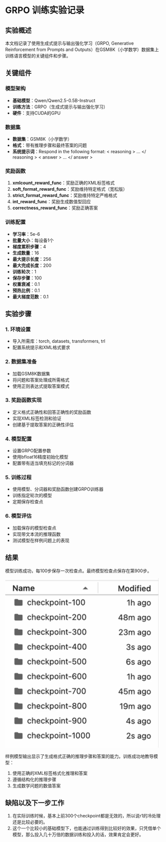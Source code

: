 # GRPO 训练实验记录

## 实验概述

本文档记录了使用生成式提示与输出强化学习（GRPO, Generative Reinforcement from Prompts and Outputs）在GSM8K（小学数学）数据集上训练语言模型的关键组件和步骤。

## 关键组件

### 模型架构
- **基础模型**：Qwen/Qwen2.5-0.5B-Instruct
- **训练方法**：GRPO（生成式提示与输出强化学习）
- **硬件**：支持CUDA的GPU

### 数据集
- **数据集**：GSM8K（小学数学）
- **格式**：带有推理步骤和最终答案的问题
- **系统提示词**：Respond in the following format: < reasoning > ... </ reasoning > < answer > ... </ answer >


### 奖励函数
1. **xmlcount_reward_func**：奖励正确的XML标签格式
2. **soft_format_reward_func**：奖励维持特定格式（宽松版）
3. **strict_format_reward_func**：奖励维持特定严格格式
4. **int_reward_func**：奖励生成数值型回应
5. **correctness_reward_func**：奖励正确答案

### 训练配置
- **学习率**：5e-6
- **批量大小**：每设备1个
- **梯度累积步骤**：4
- **生成数量**：16
- **最大提示长度**：256
- **最大完成长度**：200
- **训练轮次**：1
- **保存步骤**：100
- **权重衰减**：0.1
- **预热比例**：0.1
- **最大梯度范数**：0.1

## 实验步骤

### 1. 环境设置
- 导入所需库：torch, datasets, transformers, trl
- 配置系统提示和XML格式要求

### 2. 数据集准备
- 加载GSM8K数据集
- 将问题和答案处理成所需格式
- 使用正则表达式提取答案模式

### 3. 奖励函数实现
- 定义格式正确性和回答正确性的奖励函数
- 实现XML标签检测和验证
- 创建基于提取答案的正确性评估

### 4. 模型配置
- 设置GRPO配置参数
- 使用bfloat16精度初始化模型
- 配置带有适当填充标记的分词器

### 5. 训练过程
- 使用模型、分词器和奖励函数创建GRPO训练器
- 训练指定轮次的模型
- 定期保存检查点

### 6. 模型评估
- 加载保存的模型检查点
- 实现带文本流的推理函数
- 测试模型在样例问题上的表现

## 结果

模型训练成功，每100步保存一次检查点。最终模型检查点保存在第900步。

![alt text](image.png)

样例模型输出显示了生成格式正确的推理步骤和答案的能力。训练成功地教导模型：
1. 使用正确的XML标签格式化推理和答案
2. 遵循结构化的推理步骤
3. 生成数学问题的数值答案

## 缺陷以及下一步工作

1. 在实际训练时候，基本上前300个checkpoint都是无效的，所以说r1的冷处理还是比较必要的。
2. 这个一个比较小的基础模型下，也能通过训练得到比较好的效果，只凭借单个模型，那么投入几十万倍的数据训练和投入的话，效果肯定会更好。